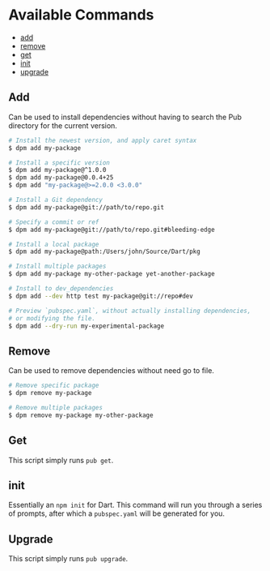 # Available Commands
* [add](#add)
* [remove](#remove)
* [get](#get)
* [init](#init)
* [upgrade](#upgrade)

## Add
Can be used to install dependencies without having to search
the Pub directory for the current version.

```bash
# Install the newest version, and apply caret syntax
$ dpm add my-package

# Install a specific version
$ dpm add my-package@^1.0.0
$ dpm add my-package@0.0.4+25
$ dpm add "my-package@>=2.0.0 <3.0.0"

# Install a Git dependency
$ dpm add my-package@git://path/to/repo.git

# Specify a commit or ref
$ dpm add my-package@git://path/to/repo.git#bleeding-edge

# Install a local package
$ dpm add my-package@path:/Users/john/Source/Dart/pkg

# Install multiple packages
$ dpm add my-package my-other-package yet-another-package

# Install to dev_dependencies
$ dpm add --dev http test my-package@git://repo#dev

# Preview `pubspec.yaml`, without actually installing dependencies,
# or modifying the file.
$ dpm add --dry-run my-experimental-package
```

## Remove
Can be used to remove dependencies without need go to file.

```bash
# Remove specific package 
$ dpm remove my-package 

# Remove multiple packages
$ dpm remove my-package my-other-package
```
## Get
This script simply runs `pub get`.

## init
Essentially an `npm init` for Dart. This command will
run you through a series of prompts, after which a `pubspec.yaml`
will be generated for you.

## Upgrade
This script simply runs `pub upgrade`.
